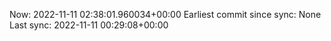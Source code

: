 Now: 2022-11-11 02:38:01.960034+00:00 Earliest commit since sync: None Last sync: 2022-11-11 00:29:08+00:00
